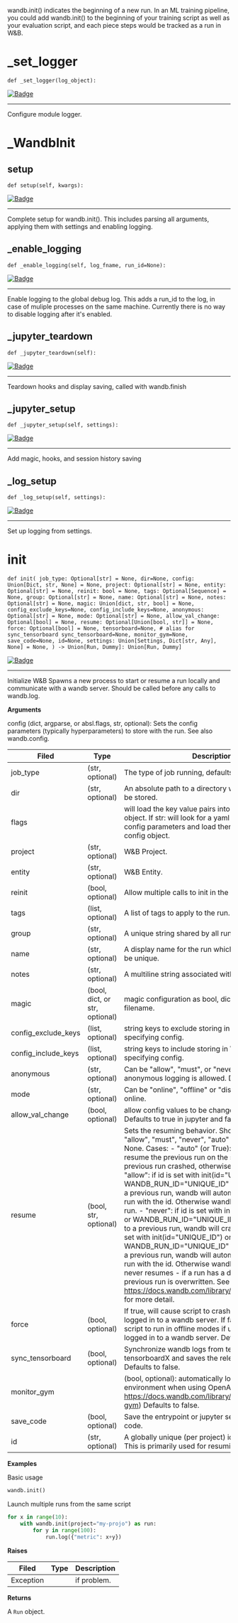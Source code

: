 wandb.init() indicates the beginning of a new run. In an ML training pipeline,
you could add wandb.init() to the beginning of your training script as well as
your evaluation script, and each piece steps would be tracked as a run in W&B.
# _set_logger
`def _set_logger(log_object): `

[![Badge](https://img.shields.io/badge/View%20source%20on%20GitHub-black?style=plastic&logo=github)](https://github.com/wandb/client/tree/master/wandb/sdk/wandb_init.py#L40-#L43)

****
    
Configure module logger.
    
# _WandbInit
## setup
`def setup(self, kwargs): `

[![Badge](https://img.shields.io/badge/View%20source%20on%20GitHub-black?style=plastic&logo=github)](https://github.com/wandb/client/tree/master/wandb/sdk/wandb_init.py#L62-#L158)

****
    
Complete setup for wandb.init(). This includes parsing all arguments,
applying them with settings and enabling logging.
    
## _enable_logging
`def _enable_logging(self, log_fname, run_id=None): `

[![Badge](https://img.shields.io/badge/View%20source%20on%20GitHub-black?style=plastic&logo=github)](https://github.com/wandb/client/tree/master/wandb/sdk/wandb_init.py#L167-#L200)

****
    
Enable logging to the global debug log.  This adds a run_id to the log,
in case of muliple processes on the same machine.
Currently there is no way to disable logging after it's enabled.
    
## _jupyter_teardown
`def _jupyter_teardown(self): `

[![Badge](https://img.shields.io/badge/View%20source%20on%20GitHub-black?style=plastic&logo=github)](https://github.com/wandb/client/tree/master/wandb/sdk/wandb_init.py#L232-#L245)

****
    
Teardown hooks and display saving, called with wandb.finish
    
## _jupyter_setup
`def _jupyter_setup(self, settings): `

[![Badge](https://img.shields.io/badge/View%20source%20on%20GitHub-black?style=plastic&logo=github)](https://github.com/wandb/client/tree/master/wandb/sdk/wandb_init.py#L247-#L269)

****
    
Add magic, hooks, and session history saving
    
## _log_setup
`def _log_setup(self, settings): `

[![Badge](https://img.shields.io/badge/View%20source%20on%20GitHub-black?style=plastic&logo=github)](https://github.com/wandb/client/tree/master/wandb/sdk/wandb_init.py#L271-#L304)

****
    
Set up logging from settings.
    
# init
`def init( job_type: Optional[str] = None, dir=None, config: Union[Dict, str, None] = None, project: Optional[str] = None, entity: Optional[str] = None, reinit: bool = None, tags: Optional[Sequence] = None, group: Optional[str] = None, name: Optional[str] = None, notes: Optional[str] = None, magic: Union[dict, str, bool] = None, config_exclude_keys=None, config_include_keys=None, anonymous: Optional[str] = None, mode: Optional[str] = None, allow_val_change: Optional[bool] = None, resume: Optional[Union[bool, str]] = None, force: Optional[bool] = None, tensorboard=None, # alias for sync_tensorboard sync_tensorboard=None, monitor_gym=None, save_code=None, id=None, settings: Union[Settings, Dict[str, Any], None] = None, ) -> Union[Run, Dummy]: Union[Run, Dummy]`

[![Badge](https://img.shields.io/badge/View%20source%20on%20GitHub-black?style=plastic&logo=github)](https://github.com/wandb/client/tree/master/wandb/sdk/wandb_init.py#L456-#L613)

****
    
Initialize W&B
Spawns a new process to start or resume a run locally and communicate with a
wandb server. Should be called before any calls to wandb.log.

    
**Arguments**
    
config (dict, argparse, or absl.flags, str, optional):
    Sets the config parameters (typically hyperparameters) to store with the
    run. See also wandb.config.

    
| **Filed** | **Type** | **Description** |
|--|--|--|
| job_type | (str, optional) | The type of job running, defaults to 'train' |
| dir | (str, optional) | An absolute path to a directory where metadata will be stored. |
| flags |  | will load the key value pairs into the runs config object. If str: will look for a yaml file that includes config parameters and load them into the run's config object. |
| project | (str, optional) | W&B Project. |
| entity | (str, optional) | W&B Entity. |
| reinit | (bool, optional) | Allow multiple calls to init in the same process. |
| tags | (list, optional) | A list of tags to apply to the run. |
| group | (str, optional) | A unique string shared by all runs in a given group. |
| name | (str, optional) | A display name for the run which does not have to be unique. |
| notes | (str, optional) | A multiline string associated with the run. |
| magic | (bool, dict, or str, optional) | magic configuration as bool, dict, json string, yaml filename. |
| config_exclude_keys | (list, optional) | string keys to exclude storing in W&B when specifying config. |
| config_include_keys | (list, optional) | string keys to include storing in W&B when specifying config. |
| anonymous | (str, optional) | Can be "allow", "must", or "never". Controls whether anonymous logging is allowed. Defaults to never. |
| mode | (str, optional) | Can be "online", "offline" or "disabled". Defaults to online. |
| allow_val_change | (bool, optional) | allow config values to be changed after setting. Defaults to true in jupyter and false otherwise. |
| resume | (bool, str, optional) | Sets the resuming behavior. Should be one of: "allow", "must", "never", "auto" or None. Defaults to None. Cases: - "auto" (or True): automatically resume the previous run on the same machine. if the previous run crashed, otherwise starts a new run. - "allow": if id is set with init(id="UNIQUE_ID") or WANDB_RUN_ID="UNIQUE_ID" and it is identical to a previous run, wandb will automatically resume the run with the id. Otherwise wandb will start a new run. - "never": if id is set with init(id="UNIQUE_ID") or WANDB_RUN_ID="UNIQUE_ID" and it is identical to a previous run, wandb will crash. - "must": if id is set with init(id="UNIQUE_ID") or WANDB_RUN_ID="UNIQUE_ID" and it is identical to a previous run, wandb will automatically resume the run with the id. Otherwise wandb will crash. - None: never resumes - if a run has a duplicate run_id the previous run is overwritten. See https://docs.wandb.com/library/advanced/resuming for more detail. |
| force | (bool, optional) | If true, will cause script to crash if user can't or isn't logged in to a wandb server. If false, will cause script to run in offline modes if user can't or isn't logged in to a wandb server. Defaults to false. |
| sync_tensorboard | (bool, optional) | Synchronize wandb logs from tensorboard or tensorboardX and saves the relevant events file. Defaults to false. |
| monitor_gym |  | (bool, optional): automatically logs videos of environment when using OpenAI Gym (see https://docs.wandb.com/library/integrations/openai-gym) Defaults to false. |
| save_code | (bool, optional) | Save the entrypoint or jupyter session history source code. |
| id | (str, optional) | A globally unique (per project) identifier for the run. This is primarily used for resuming. |
**Examples**
    
Basic usage
```python
wandb.init()
```

Launch multiple runs from the same script
```python
for x in range(10):
    with wandb.init(project="my-projo") as run:
        for y in range(100):
            run.log({"metric": x+y})
```

    
**Raises**
    

    
| **Filed** | **Type** | **Description** |
|--|--|--|
| Exception |  | if problem. |
**Returns**
    
A `Run` object.
    
